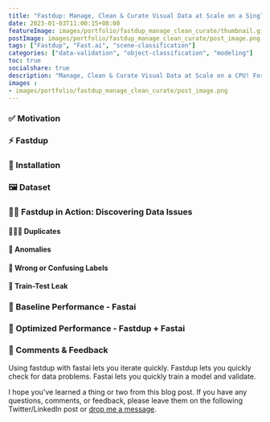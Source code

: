 ```yaml
---
title: "Fastdup: Manage, Clean & Curate Visual Data at Scale on a Single CPU Machine (For Free)"
date: 2023-01-03T11:00:15+08:00
featureImage: images/portfolio/fastdup_manage_clean_curate/thumbnail.gif
postImage: images/portfolio/fastdup_manage_clean_curate/post_image.png
tags: ["Fastdup", "Fast.ai", "scene-classification"]
categories: ["data-validation", "object-classification", "modeling"]
toc: true
socialshare: true
description: "Manage, Clean & Curate Visual Data at Scale on a CPU! For free!"
images : 
- images/portfolio/fastdup_manage_clean_curate/post_image.png
---
```


### ✅ Motivation

### ⚡ Fastdup

### 📖 Installation

### 🖼 Dataset

### 🏋️‍♀️ Fastdup in Action: Discovering Data Issues

#### 🧑‍🤝‍🧑 Duplicates

#### 🦄 Anomalies

#### 💆 Wrong or Confusing Labels

#### 🚰 Train-Test Leak

### 📖 Baseline Performance - Fastai

### 🎯 Optimized Performance - Fastdup + Fastai





### 🙏 Comments & Feedback
Using fastdup with fastai lets you iterate quickly.
Fastdup lets you quickly check for data problems. 
Fastai lets you quickly train a model and validate.


I hope you've learned a thing or two from this blog post.
If you have any questions, comments, or feedback, please leave them on the following Twitter/LinkedIn post or [drop me a message](https://dicksonneoh.com/contact/).
<!-- {{< tweet dicksonneoh7 1534395572022480896>}}


<iframe src="https://www.linkedin.com/embed/feed/update/urn:li:share:6940225157286264834" height="2406" width="550" frameborder="0" allowfullscreen="" title="Embedded post"></iframe> -->


